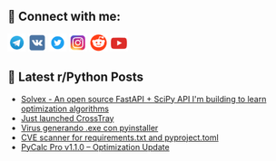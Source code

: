 ## 🔎 Connect with me:
[<img src="https://github.com/bullbesh/bullbesh/blob/main/images/Telegram.png" width="32" height="32" />](https://t.me/bullbesh)
[<img src="https://github.com/bullbesh/bullbesh/blob/main/images/VK.png" width="32" height="32" />](https://vk.com/bullbesh)
[<img src="https://github.com/bullbesh/bullbesh/blob/main/images/Twitter.png" width="32" height="32" />](https://twitter.com/bullbesh1)
[<img src="https://github.com/bullbesh/bullbesh/blob/main/images/Instagram.png" width="32" height="32" />](https://www.instagram.com/bullbesh)
[<img src="https://github.com/bullbesh/bullbesh/blob/main/images/Reddit.png" width="32" height="32" />](https://www.reddit.com/user/bullbesh)
[<img src="https://github.com/bullbesh/bullbesh/blob/main/images/YouTube.png" width="32" height="32" />](https://www.youtube.com/channel/UCtfjRs6uzgq5mfm8S06WTcg)

## 📕 Latest r/Python Posts
<!-- BLOG-POST-LIST:START -->
- [Solvex - An open source FastAPI + SciPy API I&#39;m building to learn optimization algorithms](https://www.reddit.com/r/Python/comments/1ols60g/solvex_an_open_source_fastapi_scipy_api_im/)
- [Just launched CrossTray](https://www.reddit.com/r/Python/comments/1olqab2/just_launched_crosstray/)
- [Virus generando .exe con pyinstaller](https://www.reddit.com/r/Python/comments/1olpxa7/virus_generando_exe_con_pyinstaller/)
- [CVE scanner for requirements.txt and pyproject.toml](https://www.reddit.com/r/Python/comments/1olpew7/cve_scanner_for_requirementstxt_and_pyprojecttoml/)
- [PyCalc Pro v1.1.0 – Optimization Update](https://www.reddit.com/r/Python/comments/1olmzek/pycalc_pro_v110_optimization_update/)
<!-- BLOG-POST-LIST:END -->
